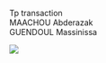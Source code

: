 Tp transaction<br>
MAACHOU Abderazak <br>
GUENDOUL Massinissa <br>

<img src="C:\Users\maach\OneDrive\Documents\1.png">

